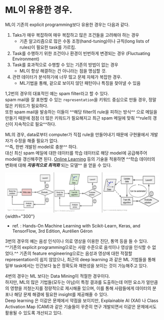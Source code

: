 # ML이 유용한 경우.

ML이 기존의 explicit programming보다 유용한 경우는 다음과 같다.

1. Taks가 매우 복잡하여 매우 복잡하고 많은 조건들을 고려해야 하는 경우
    * 기존 알고리즘으로 많은 수동 조정(hand-tuning)이나 규칙(long lists of rules)이 필요한 task를 가르킴.
2. Task를 수행하기 위한 조건이나 환경이 빈번하게 변경되는 경우 (Fluctuating Environment)
3. Task를 효과적으로 수행할 수 있는 기존의 방법이 없는 경우
    * ML이 항상 해결하는 건 아니라는 점을 명심할 것.
4. 관련 데이터가 분석하기에 너무 많고 문제 자체가 복잡한 경우.
    * ML기법을 통해, 겉으로 보이지 않던 패턴이나 특징을 찾아낼 수 있음

1,2번의 경우의 대표적인 예는 spam filter라고 할 수 있다.  
spam mail을 잘 표현할 수 있는 `representation`을 키워드 중심으로 만들 경우, 정말 많은 키워드가 필요하다.  
또한 spam mail을 발송하는 이들이 ^^해당 filter의 rule을 피하는 방식^^ 으로 메일을 만들기 때문에 점점 더 많은 키워드가 필요해지고 최근 spam 메일에 맞춰 ^^rule의 갱신이 지속적으로 필요^^하다. 

ML의 경우, data로부터 computer가 직접 rule을 만들어내기 때문에 구현물에서 개발자가 수정을 해줄 필요가 없다.  
^^즉, 한번 개발된 model로 충분^^ 하다.  
대신 최신 spam 메일에 대한 데이터를 학습 데이터로 해당 model에 공급해주어 model을 갱신해주면 된다. [Online Learning](./ch00_41_online_learning.md) 등의 기술을 적용하면 ^^학습 데이터의 변화에 대해 ***자동적으로 최적화*** 되는 모델^^ 을 얻을 수 있다.

![](../img/ch00/ml_vs_traditional_app.png) {width="300"}

* ref. : Hands-On Machine Learning with Scikit-Learn, Keras, and TensorFlow, 3rd Edition, Aurélien Géron


3번의 경우의 예는 음성 인식이나 의료 영상을 이용한 진단, 통역 등을 들 수 있다.  
^^기존의 explicit programming으로는 사람 수준으로 음석이나 영상을 인식할 수 없었다.^^ 기존의 feature engineering으로는 음성과 영상에 대한 적절할 representation이 쉽지 않았으나, 최근의 deep learning 과 같은 ML 기법들을 통해 일부 task에서는 인간보다 높은 정확도와 재현성을 보이는 것이 가능해주고 있다. 

4번의 경우는 ML 보다는 Data Mining이 적절한 경우이다.  
하지만, ML의 많은 기법들(모두는 아님)이 특정 결과를 도출하는데 어떤 요소가 얼만큼의 영향을 끼쳤는지를 정량적으로 제시해줄 있으며, 이를 통해 사람들에게 데이터의 분포나 해당 문제 해결에 필요한 insight를 제공해줄 수 있다.  
Deep learning 은 이같은 문제에서 약점을 보이지만, Explainable AI (XAI) 나 Class Activation Map (CAM)과 같은 기술들이 꾸준히 연구 개발되면서 이같은 문제에서도 활용될 수 있도록 개선되고 있다.